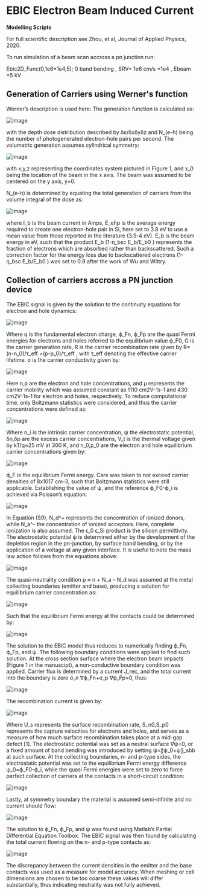 # EBIC Electron  Beam Induced Current 

**Modelling Scripts**

For full scientific description see Zhou, et al, Journal of Applied Physics, 2020.

To run simulation of a beam scan accross a pn junction run:

Ebic2D_Func(0,1e6\*1e4,5);   0 band bending , SRV= 1e6 cm/s \*1e4 , Ebeam =5 kV

## Generation of Carriers using Werner's function
Werner’s description is used here:
The generation function is calculated as:

![image](https://user-images.githubusercontent.com/53188769/71976768-0c457c00-320f-11ea-8680-bb906833b2b3.png)

with the depth dose distribution described by δε/δxδyδz and N_(e-h) being the number of photogenerated electron-hole pairs per second. The volumetric generation assumes cylindrical symmetry:

![image](https://user-images.githubusercontent.com/53188769/71976780-11a2c680-320f-11ea-918e-faba8fdb4556.png)

with x,y,z representing the coordinates system pictured in Figure 1, and x_0 being the location of the beam in the x axis. The beam was assumed to be centered on the y axis, y=0. 

N_(e-h) is determined by equating the total generation of carriers from the volume integral of the dose as: 

![image](https://user-images.githubusercontent.com/53188769/71976792-1798a780-320f-11ea-99f2-eae6daaa2f85.png)

where I_b is the beam current in Amps,  E_ehp is the average energy required to create one electron-hole pair in Si, here set to 3.8 eV to use a mean value from those reported in the literature (3.5-4 eV). E_b is the beam energy in eV, such that the product E_b (1-η_bsc E_b/E_b0  ) represents the fraction of electrons which are absorbed rather than backscattered. Such a correction factor for the energy loss due to backscattered electrons (1-η_bsc E_b/E_b0  ) was set to 0.9 after the work of Wu and Wittry.

## Collection of carriers accross a PN junction device

The EBIC signal is given by the solution to the continuity equations for electron and hole dynamics:

![image](https://user-images.githubusercontent.com/53188769/71976459-482c1180-320e-11ea-81a0-0756d2a5af07.png)


Where q is the fundamental electron charge, ϕ_Fn, ϕ_Fp are the quasi Fermi energies for electrons and holes referred to the equilibrium value ϕ_F0, G is the carrier generation rate, R is the carrier recombination rate given by R=(n-n_0)/τ_eff  =(p-p_0)/τ_eff  ,  with τ_eff denoting the effective carrier lifetime. σ is the carrier conductivity given by:

![image](https://user-images.githubusercontent.com/53188769/71976471-4f531f80-320e-11ea-997e-684602da4d8c.png)

Here n,p are the electron and hole concentrations, and μ represents the carrier mobility which was assumed constant as 1110 cm2V-1s-1 and 430 cm2V-1s-1 for electron and holes, respectively. To reduce computational time, only Boltzmann statistics were considered, and thus the carrier concentrations were defined as:

![image](https://user-images.githubusercontent.com/53188769/71976480-55490080-320e-11ea-9f95-b67d7b98760d.png)

Where n_i is the intrinsic carrier concentration, ψ the electrostatic potential, δn,δp are the excess carrier concentrations,  V_t is the thermal voltage given by kT/q≈25 mV at 300 K, and n_0,p_0 are the electron and hole equilibrium carrier concentrations given by:

![image](https://user-images.githubusercontent.com/53188769/71976493-5f6aff00-320e-11ea-88d3-ef3684ab80e2.png)

ϕ_F is the equilibrium Fermi energy. Care was taken to not exceed carrier densities of 8x1017 cm-3, such that Boltzmann statistics were still applicable. Establishing the value of ψ, and the reference ϕ_F0-ϕ_i is achieved via Poisson’s equation:

![image](https://user-images.githubusercontent.com/53188769/71976515-672aa380-320e-11ea-8bb4-aca7179b36a9.png)

In Equation (S9), N_d^+ represents the concentration of ionized donors, while N_a^- the concentration of ionized acceptors. Here, complete ionization is also assumed. The ϵ_0 ϵ_Si product is the silicon permittivity. The electrostatic potential ψ is determined either by the development of the depletion region in the pn-junction, by surface band bending, or by the application of a voltage at any given interface. It is useful to note the mass law action follows from the equations above:

![image](https://user-images.githubusercontent.com/53188769/71976523-6abe2a80-320e-11ea-9a88-f1667dd20a37.png)

The quasi-neutrality condition p ≈ n + N_a  – N_d was assumed at the metal collecting boundaries (emitter and base), producing a solution for equilibrium carrier concentration as:

![image](https://user-images.githubusercontent.com/53188769/71976530-6f82de80-320e-11ea-9483-c0ff5bb155ce.png)

Such that the equilibrium Fermi energy at the contacts could be determined by:

![image](https://user-images.githubusercontent.com/53188769/71976542-76115600-320e-11ea-9e79-00d42406f52f.png)

The solution to the EBIC model thus reduces to numerically finding ϕ_Fn, ϕ_Fp, and ψ.
The following boundary conditions were applied to find such solution. 
At the cross section surface where the electron beam impacts (Figure 1 in the manuscipt), a non-conductive boundary condition was applied. Carrier flux is determined by a current J_rec, and the total current into the boundary is zero σ_n ∇ϕ_Fn+σ_p ∇ϕ_Fp=0, thus:

![image](https://user-images.githubusercontent.com/53188769/71976548-7b6ea080-320e-11ea-8dce-bcea2271b9af.png)

The recombination current is given by:

![image](https://user-images.githubusercontent.com/53188769/71976561-832e4500-320e-11ea-8eda-e1549b980dfe.png)

Where U_s represents the surface recombination rate, S_n0,S_p0 represents the capture velocities for electrons and holes, and serves as a measure of how much surface recombination takes place at a mid-gap defect [1]. The electrostatic potential was set as a neutral surface ∇ψ=0, or a fixed amount of band bending was introduced by setting ψ=〖ψ_0+ψ〗_sbb at such surface.
At the collecting boundaries, n- and p-type sides, the electrostatic potential was set to the equilibrium Fermi energy difference ψ_0=ϕ_F0-ϕ_i, while the quasi Fermi energies were set to zero to force perfect collection of carriers at the contacts in a short-circuit condition:

![image](https://user-images.githubusercontent.com/53188769/71976573-888b8f80-320e-11ea-990a-c3341eab88ef.png)

Lastly, at symmetry boundary the material is assumed semi-infinite and no current should flow:


![image](https://user-images.githubusercontent.com/53188769/71976583-8fb29d80-320e-11ea-9d28-16d2993f2273.png)

The solution to ϕ_Fn, ϕ_Fp, and ψ was found using Matlab’s Partial Differential Equation Toolbox. The EBIC signal was then found by calculating the total current flowing on the n- and p-type contacts as:

![image](https://user-images.githubusercontent.com/53188769/71976596-97724200-320e-11ea-950b-877897ac2f84.png)


The discrepancy between the current densities in the emitter and the base contacts was used as a measure for model accuracy. When meshing or cell dimensions are chosen to be too coarse these values will differ substantially, thus indicating neutrality was not fully achieved.
